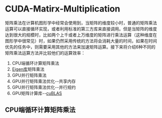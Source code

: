 # CUDA-Matirx-Multiplication

矩阵乘法在计算机图形学中经常会使用到，当矩阵的维度较小时，普通的矩阵乘法运算可以直接循环实现，或者利用标准的第三方库来直接调用。但是当矩阵的维度达到很大的规模时，比如两个上千或者上万维度的矩阵进行乘法运算（这种维度在图形学中很常见）时，如果仍然采用传统的方法将会消耗大量的时间，如果在时间优先的任务中，则需要采用其他的方法来加速矩阵运算。接下来将介绍6种不同的矩阵乘法运算方法并比较他们的运算效率：

1. CPU端循环计算矩阵乘法
2. [Eigen库](http://eigen.tuxfamily.org/index.php?title=Main_Page)矩阵乘法
3. GPU并行矩阵乘法
4. GPU并行矩阵乘法优化--共享内存
5. GPU并行矩阵乘法优化--并行规约
6. GPU矩阵计算库--[cuBLAS](https://developer.nvidia.com/cublas)

## CPU端循环计算矩阵乘法

